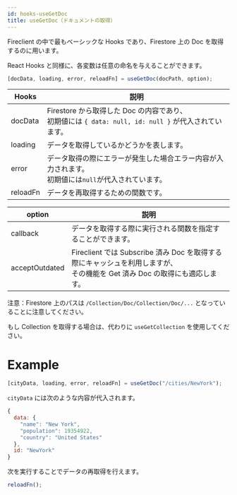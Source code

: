 ```yaml
---
id: hooks-useGetDoc
title: useGetDoc（ドキュメントの取得）
---
```


Fireclient の中で最もベーシックな Hooks であり、Firestore 上の Doc を取得するのに用います。

React Hooks と同様に、各変数は任意の命名を与えることができます。

```js
[docData, loading, error, reloadFn] = useGetDoc(docPath, option);
```

| Hooks    | 説明                                                                                                    |
| -------- | ------------------------------------------------------------------------------------------------------- |
| docData  | Firestore から取得した Doc の内容であり、<br>初期値には `{ data: null, id: null }` が代入されています。 |
| loading  | データを取得しているかどうかを表します。                                                                |
| error    | データ取得の際にエラーが発生した場合エラー内容が入力されます。<br>初期値には`null`が代入されています。  |
| reloadFn | データを再取得するための関数です。                                                                      |

| option         | 説明                                                                                                                          |
| -------------- | ----------------------------------------------------------------------------------------------------------------------------- |
| callback       | データを取得する際に実行される関数を指定することができます。                                                                  |
| acceptOutdated | Fireclient では Subscribe 済み Doc を取得する際にキャッシュを利用しますが、<br>その機能を Get 済み Doc の取得にも適応します。 |

注意：Firestore 上のパスは `/Collection/Doc/Collection/Doc/...` となっていることに注意してください。

もし Collection を取得する場合は、代わりに `useGetCollection` を使用してください。

# Example

```js
[cityData, loading, error, reloadFn] = useGetDoc("/cities/NewYork");
```

`cityData` には次のような内容が代入されます。

```js
{
  data: {
    "name": "New York",
    "population": 19354922,
    "country": "United States"
  },
  id: "NewYork"
}
```

次を実行することでデータの再取得を行えます。

```js
reloadFn();
```
